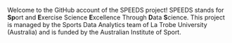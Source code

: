 Welcome to the GitHub account of the SPEEDS project! SPEEDS stands for **Sp**ort and **E**xercise Science **E**xcellence Through **D**ata **S**cience. This project is managed by the Sports Data Analytics team of La Trobe University (Australia) and is funded by the Australian Institute of Sport.

<!---
ais-speeds/ais-speeds is a ✨ special ✨ repository because its `README.md` (this file) appears on your GitHub profile.
You can click the Preview link to take a look at your changes.
--->
